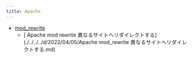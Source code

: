 ```yaml
---
title: Apache
---
```



- [mod_rewrite](./mod_rewrite/index.md)
    - [ Apache mod rewrite 異なるサイトへリダイレクトする](./../../../d/2022/04/05/Apache  mod_rewrite 異なるサイトへリダイレクトする.md)




